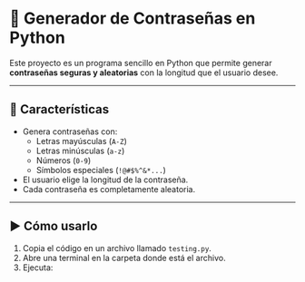 # 🔐 Generador de Contraseñas en Python

Este proyecto es un programa sencillo en Python que permite generar **contraseñas seguras y aleatorias** con la longitud que el usuario desee.  

---

## 📌 Características
- Genera contraseñas con:
  - Letras mayúsculas (`A-Z`)
  - Letras minúsculas (`a-z`)
  - Números (`0-9`)
  - Símbolos especiales (`!@#$%^&*...`)
- El usuario elige la longitud de la contraseña.
- Cada contraseña es completamente aleatoria.

---

## ▶️ Cómo usarlo
1. Copia el código en un archivo llamado `testing.py`.  
2. Abre una terminal en la carpeta donde está el archivo.  
3. Ejecuta:
   ```bash
 
